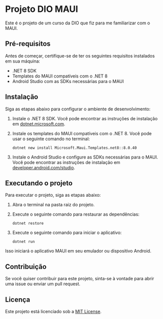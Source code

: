 # Projeto DIO MAUI

Este é o projeto de um curso da DIO que fiz para me familiarizar com o MAUI. 

## Pré-requisitos

Antes de começar, certifique-se de ter os seguintes requisitos instalados em sua máquina:

- .NET 8 SDK
- Templates do MAUI compatíveis com o .NET 8
- Android Studio com as SDKs necessárias para o MAUI

## Instalação

Siga as etapas abaixo para configurar o ambiente de desenvolvimento:

1. Instale o .NET 8 SDK. Você pode encontrar as instruções de instalação em [dotnet.microsoft.com](https://dotnet.microsoft.com/download/dotnet/8.0).

2. Instale os templates do MAUI compatíveis com o .NET 8. Você pode usar o seguinte comando no terminal:

    ```shell
    dotnet new install Microsoft.Maui.Templates.net8::8.0.40
    ```

3. Instale o Android Studio e configure as SDKs necessárias para o MAUI. Você pode encontrar as instruções de instalação em [developer.android.com/studio](https://developer.android.com/studio).

## Executando o projeto

Para executar o projeto, siga as etapas abaixo:

1. Abra o terminal na pasta raiz do projeto.

2. Execute o seguinte comando para restaurar as dependências:

    ```shell
    dotnet restore
    ```

3. Execute o seguinte comando para iniciar o aplicativo:

    ```shell
    dotnet run
    ```

Isso iniciará o aplicativo MAUI em seu emulador ou dispositivo Android.

## Contribuição

Se você quiser contribuir para este projeto, sinta-se à vontade para abrir uma issue ou enviar um pull request.

## Licença

Este projeto está licenciado sob a [MIT License](LICENSE).